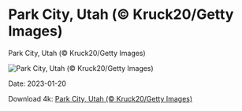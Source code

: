 # Park City, Utah (© Kruck20/Getty Images)

Park City, Utah (© Kruck20/Getty Images)

![Park City, Utah (© Kruck20/Getty Images)](https://bing.com/th?id=OHR.SFFParkCity_EN-US1872185938_UHD.jpg&w=1024&h=576)

Date: 2023-01-20

Download 4k: [Park City, Utah (© Kruck20/Getty Images)](https://bing.com/th?id=OHR.SFFParkCity_EN-US1872185938_UHD.jpg)

